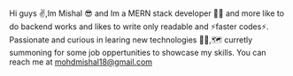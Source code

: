 
Hi guys ✌️,Im Mishal 😎 and Im a MERN stack developer 👨‍🔧 and more like to do backend works and likes to write only readable and ⚡faster codes⚡.
Passionate and curious in learing new technologies 👾👾,🗺️ curretly summoning for some job oppertunities to showcase my skills.
You can reach me at 
mohdmishal18@gmail.com
